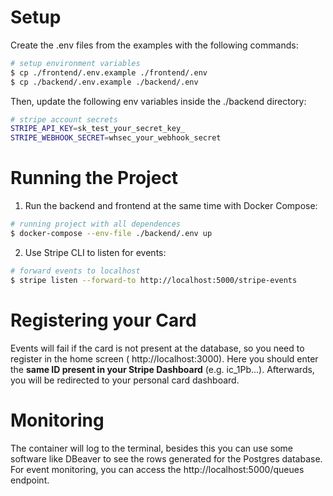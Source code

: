 # Setup

Create the .env files from the examples with the following commands:

```sh
# setup environment variables
$ cp ./frontend/.env.example ./frontend/.env
$ cp ./backend/.env.example ./backend/.env
```

Then, update the following env variables inside the ./backend directory:

```sh
# stripe account secrets
STRIPE_API_KEY=sk_test_your_secret_key_
STRIPE_WEBHOOK_SECRET=whsec_your_webhook_secret

```

# Running the Project

1. Run the backend and frontend at the same time with Docker Compose:

```sh
# running project with all dependences
$ docker-compose --env-file ./backend/.env up
```

2. Use Stripe CLI to listen for events:

```sh
# forward events to localhost
$ stripe listen --forward-to http://localhost:5000/stripe-events
```

# Registering your Card

Events will fail if the card is not present at the database, so you need to register in the home screen ( http://localhost:3000). Here you should enter the **same ID present in your Stripe Dashboard** (e.g. ic_1Pb...). Afterwards, you will be redirected to your personal card dashboard.

# Monitoring

The container will log to the terminal, besides this you can use some software like DBeaver to see the rows generated for the Postgres database. For event monitoring, you can access the http://localhost:5000/queues endpoint.
